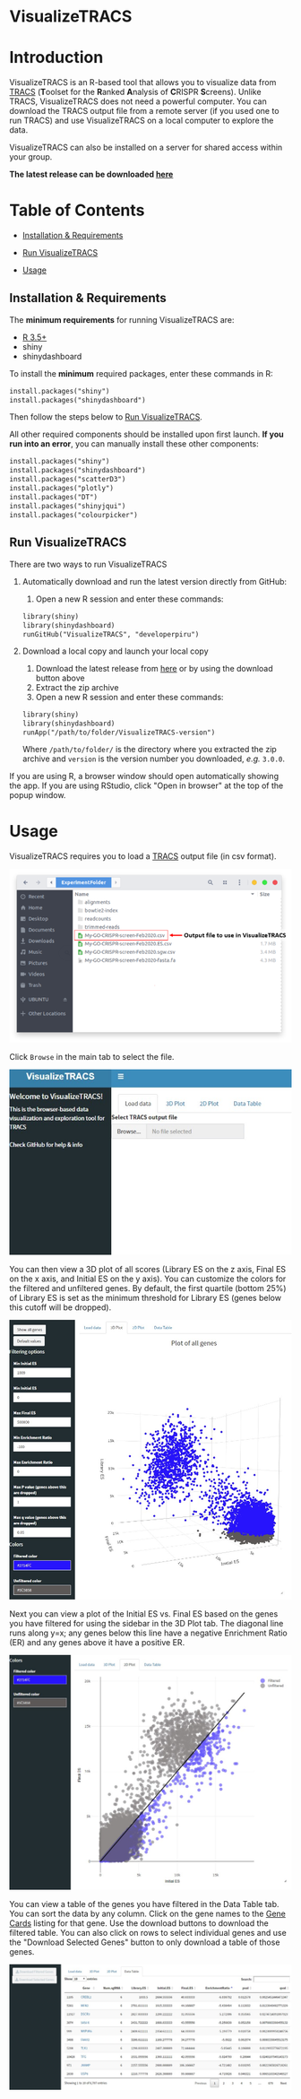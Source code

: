 # VisualizeTRACS

# Introduction
VisualizeTRACS is an R-based tool that allows you to visualize data from [TRACS](https://github.com/developerpiru/TRACS) (**T**oolset for the **R**anked **A**nalysis of **C**RISPR **S**creens). Unlike TRACS, VisualizeTRACS does not need a powerful computer. You can download the TRACS output file from a remote server (if you used one to run TRACS) and use VisualizeTRACS on a local computer to explore the data. 

VisualizeTRACS can also be installed on a server for shared access within your group.

**The latest release can be downloaded [here](https://github.com/developerpiru/VisualizeTRACS/releases/)**

# Table of Contents

+ [Installation & Requirements](https://github.com/developerpiru/VisualizeTRACS#installation--requirements)

+ [Run VisualizeTRACS](https://github.com/developerpiru/VisualizeTRACS#run-visualizetracs)

+ [Usage](https://github.com/developerpiru/VisualizeTRACS#usage)

## Installation & Requirements

The **minimum requirements** for running VisualizeTRACS are:
- [R 3.5+](https://cran.r-project.org/)	
- shiny
- shinydashboard

To install the **minimum** required packages, enter these commands in R:

```
install.packages("shiny")
install.packages("shinydashboard")
```

Then follow the steps below to [Run VisualizeTRACS](https://github.com/developerpiru/VisualizeTRACS#run-visualizetracs). 

All other required components should be installed upon first launch. **If you run into an error**, you can manually install these other components:

```
install.packages("shiny")
install.packages("shinydashboard")
install.packages("scatterD3")
install.packages("plotly")
install.packages("DT")
install.packages("shinyjqui")
install.packages("colourpicker")
```

## Run VisualizeTRACS

There are two ways to run VisualizeTRACS

1. Automatically download and run the latest version directly from GitHub:

    1. Open a new R session and enter these commands:
	```
	library(shiny)
	library(shinydashboard)
	runGitHub("VisualizeTRACS", "developerpiru")
	```

2. Download a local copy and launch your local copy
    1. Download the latest release from [here](https://github.com/developerpiru/VisualizeTRACS/releases/latest) or by using the download button above
    2. Extract the zip archive
    3. Open a new R session and enter these commands:
	```
	library(shiny)
	library(shinydashboard)
	runApp("/path/to/folder/VisualizeTRACS-version")
	```
	Where ```/path/to/folder/``` is the directory where you extracted the zip archive and ```version``` is the version number you 	downloaded, *e.g.* ``3.0.0``.

If you are using R, a browser window should open automatically showing the app. If you are using RStudio, click "Open in browser" at the top of the popup window.

# Usage

VisualizeTRACS requires you to load a [TRACS](https://github.com/developerpiru/TRACS) output file (in csv format).

![Image of experiment folder](Screenshots/Experimentfolder3.png)

Click ```Browse``` in the main tab to select the file.

![Image of load data interface](Screenshots/Loaddata.jpg)

You can then view a 3D plot of all scores (Library ES on the z axis, Final ES on the x axis, and Initial ES on the y axis). You can customize the colors for the filtered and unfiltered genes. By default, the first quartile (bottom 25%) of Library ES is set as the minimum threshold for Library ES (genes below this cutoff will be dropped).

![Image of 3D plot](Screenshots/3Dplot.jpg)

Next you can view a plot of the Initial ES vs. Final ES based on the genes you have filtered for using the sidebar in the 3D Plot tab. The diagonal line runs along y=x; any genes below this line have a negative Enrichment Ratio (ER) and any genes above it have a positive ER.

![Image of 2D plot](Screenshots/2Dplot.jpg)

You can view a table of the genes you have filtered in the Data Table tab. You can sort the data by any column. Click on the gene names to the [Gene Cards](https://www.genecards.org/) listing for that gene. Use the download buttons to download the filtered table. You can also click on rows to select individual genes and use the "Download Selected Genes" button to only download a table of those genes.

![Image of Data table](Screenshots/Genetable.jpg)
